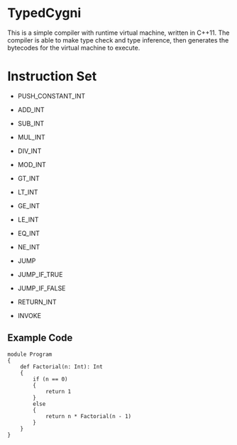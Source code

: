 # TypedCygni

This is a simple compiler with runtime virtual machine, written in C++11.
The compiler is able to make type check and type inference, then generates the bytecodes for the virtual machine to execute.

# Instruction Set
- PUSH_CONSTANT_INT
- ADD_INT
- SUB_INT
- MUL_INT
- DIV_INT
- MOD_INT

- GT_INT
- LT_INT
- GE_INT
- LE_INT
- EQ_INT
- NE_INT

- JUMP
- JUMP_IF_TRUE
- JUMP_IF_FALSE

- RETURN_INT
- INVOKE

## Example Code

```
module Program
{
	def Factorial(n: Int): Int
	{
		if (n == 0)
		{
			return 1
		}
		else
		{
			return n * Factorial(n - 1)
		}
	}
}
```
